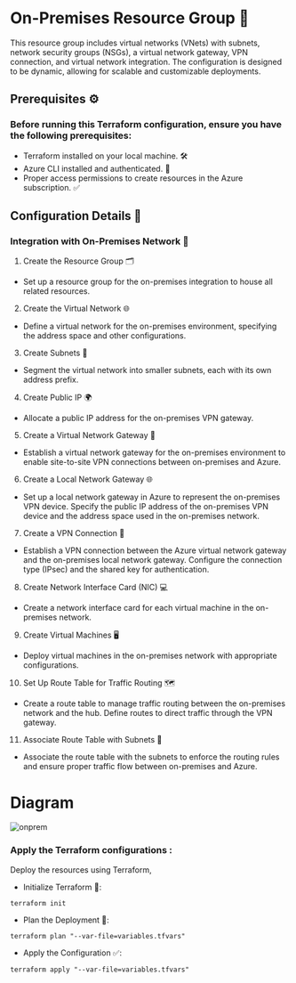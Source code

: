# On-Premises Resource Group 🏢
This resource group includes virtual networks (VNets) with subnets, network security groups (NSGs), a virtual network gateway, VPN connection, and virtual network integration. The configuration is designed to be dynamic, allowing for scalable and customizable deployments.

## Prerequisites ⚙️
### Before running this Terraform configuration, ensure you have the following prerequisites:

- Terraform installed on your local machine. 🛠️
- Azure CLI installed and authenticated. 🔑
- Proper access permissions to create resources in the Azure subscription. ✅
## Configuration Details 📝
### Integration with On-Premises Network 🔗
1. Create the Resource Group 🗂️
- Set up a resource group for the on-premises integration to house all related resources.

2. Create the Virtual Network 🌐
- Define a virtual network for the on-premises environment, specifying the address space and other configurations.

3. Create Subnets 🧩
- Segment the virtual network into smaller subnets, each with its own address prefix.

4. Create Public IP 🌍
- Allocate a public IP address for the on-premises VPN gateway.

5. Create a Virtual Network Gateway 🔗
- Establish a virtual network gateway for the on-premises environment to enable site-to-site VPN connections between on-premises and Azure.

6. Create a Local Network Gateway 🌐
- Set up a local network gateway in Azure to represent the on-premises VPN device. Specify the public IP address of the on-premises VPN device and the address space used in the on-premises network.

7. Create a VPN Connection 🔗
- Establish a VPN connection between the Azure virtual network gateway and the on-premises local network gateway. Configure the connection type (IPsec) and the shared key for authentication.

8. Create Network Interface Card (NIC) 💻
- Create a network interface card for each virtual machine in the on-premises network.

9. Create Virtual Machines 🖥️
- Deploy virtual machines in the on-premises network with appropriate configurations.

10. Set Up Route Table for Traffic Routing 🗺️
- Create a route table to manage traffic routing between the on-premises network and the hub. Define routes to direct traffic through the VPN gateway.

11. Associate Route Table with Subnets 🔗
- Associate the route table with the subnets to enforce the routing rules and ensure proper traffic flow between on-premises and Azure.


# Diagram
![onprem](/home/aflalahmad/terraform-hub-and-spoke/Images/onprem.png)

### Apply the Terraform configurations :
Deploy the resources using Terraform,
- Initialize Terraform 🔄:
```
terraform init
```
- Plan the Deployment 📝:

```
terraform plan "--var-file=variables.tfvars"
```
- Apply the Configuration ✅:
```
terraform apply "--var-file=variables.tfvars"
```
